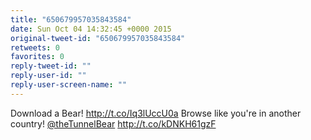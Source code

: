 ```yaml
---
title: "650679957035843584"
date: Sun Oct 04 14:32:45 +0000 2015
original-tweet-id: "650679957035843584"
retweets: 0
favorites: 0
reply-tweet-id: ""
reply-user-id: ""
reply-user-screen-name: ""
---
```

Download a Bear! http://t.co/Iq3lUccU0a Browse like you're in another country! <a href="https://twitter.com/theTunnelBear">@theTunnelBear</a> http://t.co/kDNKH61gzF
